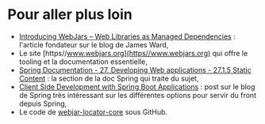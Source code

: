 # Pour aller plus loin

- [Introducing WebJars – Web Libraries as Managed Dependencies](https://jamesward.com/2012/04/25/introducing-webjars-web-libraries-as-managed-dependencies/)&nbsp;: l'article fondateur sur le blog de James Ward,
- Le site [https//www.webjars.org](https//www.webjars.org) qui offre le tooling et la documentation essentielle,
- [Spring Documentation - 27. Developing Web applications - 27.1.5 Static Content](https://docs.spring.io/spring-boot/docs/1.4.1.RELEASE/reference/html/boot-features-developing-web-applications.html#boot-features-spring-mvc-static-content)&nbsp;: la section de la doc Spring qui traite du sujet,
- [Client Side Development with Spring Boot Applications](https://spring.io/blog/2021/12/17/client-side-development-with-spring-boot-applications/)&nbsp;: post sur le blog de Spring très intéressant sur les différentes options pour servir du front depuis Spring,
- Le code de [webjar-locator-core](https://github.com/webjars/webjars-locator-core) sous GitHub.
